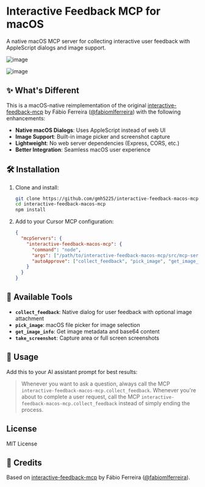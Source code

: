 # Interactive Feedback MCP for macOS

A native macOS MCP server for collecting interactive user feedback with AppleScript dialogs and image support.

![image](https://github.com/user-attachments/assets/7d321b56-303c-4045-9ec5-de865c1c5b11)



![image](https://github.com/user-attachments/assets/a0652fa6-5ddb-48c5-a3cb-067a95748110)




## ✨ What's Different

This is a macOS-native reimplementation of the original [interactive-feedback-mcp](https://github.com/noopstudios/interactive-feedback-mcp) by Fábio Ferreira ([@fabiomlferreira](https://x.com/fabiomlferreira)) with the following enhancements:

- **Native macOS Dialogs**: Uses AppleScript instead of web UI
- **Image Support**: Built-in image picker and screenshot capture
- **Lightweight**: No web server dependencies (Express, CORS, etc.)
- **Better Integration**: Seamless macOS user experience

## 🛠 Installation

1. Clone and install:
   ```bash
   git clone https://github.com/gmh5225/interactive-feedback-macos-mcp.git
   cd interactive-feedback-macos-mcp
   npm install
   ```

2. Add to your Cursor MCP configuration:
   ```json
   {
     "mcpServers": {
       "interactive-feedback-macos-mcp": {
         "command": "node",
         "args": ["/path/to/interactive-feedback-macos-mcp/src/mcp-server-macos.js"],
         "autoApprove": ["collect_feedback", "pick_image", "get_image_info", "take_screenshot"]
       }
     }
   }
   ```

## 🔧 Available Tools

- **`collect_feedback`**: Native dialog for user feedback with optional image attachment
- **`pick_image`**: macOS file picker for image selection
- **`get_image_info`**: Get image metadata and base64 content
- **`take_screenshot`**: Capture area or full screen screenshots

## 📝 Usage

Add this to your AI assistant prompt for best results:

> Whenever you want to ask a question, always call the MCP `interactive-feedback-macos-mcp.collect_feedback`.
> Whenever you're about to complete a user request, call the MCP `interactive-feedback-macos-mcp.collect_feedback` instead of simply ending the process.

##  License

MIT License

## 🙏 Credits

Based on [interactive-feedback-mcp](https://github.com/noopstudios/interactive-feedback-mcp) by Fábio Ferreira ([@fabiomlferreira](https://x.com/fabiomlferreira)).
